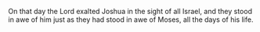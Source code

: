 On that day the Lord exalted Joshua in the sight of all Israel, and they stood in awe of him just as they had stood in awe of Moses, all the days of his life.

